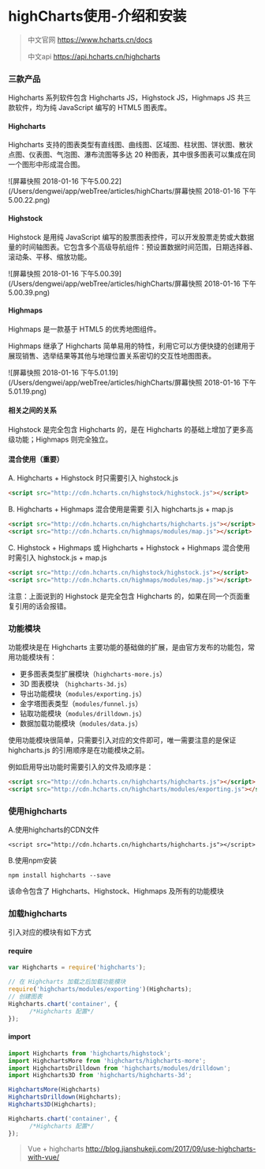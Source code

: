# highCharts使用-介绍和安装

> 中文官网 https://www.hcharts.cn/docs
>
> 中文api https://api.hcharts.cn/highcharts

### 三款产品

Highcharts 系列软件包含 Highcharts JS，Highstock JS，Highmaps JS 共三款软件，均为纯 JavaScript 编写的 HTML5 图表库。

#### Highcharts

Highcharts 支持的图表类型有直线图、曲线图、区域图、柱状图、饼状图、散状点图、仪表图、气泡图、瀑布流图等多达 20 种图表，其中很多图表可以集成在同一个图形中形成混合图。

![屏幕快照 2018-01-16 下午5.00.22](/Users/dengwei/app/webTree/articles/highCharts/屏幕快照 2018-01-16 下午5.00.22.png)

#### Highstock

Highstock 是用纯 JavaScript 编写的股票图表控件，可以开发股票走势或大数据量的时间轴图表。它包含多个高级导航组件：预设置数据时间范围，日期选择器、滚动条、平移、缩放功能。

![屏幕快照 2018-01-16 下午5.00.39](/Users/dengwei/app/webTree/articles/highCharts/屏幕快照 2018-01-16 下午5.00.39.png)

#### Highmaps

Highmaps 是一款基于 HTML5 的优秀地图组件。

Highmaps 继承了 Highcharts 简单易用的特性，利用它可以方便快捷的创建用于展现销售、选举结果等其他与地理位置关系密切的交互性地图图表。

![屏幕快照 2018-01-16 下午5.01.19](/Users/dengwei/app/webTree/articles/highCharts/屏幕快照 2018-01-16 下午5.01.19.png)



#### 相关之间的关系

Highstock 是完全包含 Highcharts 的，是在 Highcharts 的基础上增加了更多高级功能；Highmaps 则完全独立。

#### 混合使用（重要）

A. Highcharts + Highstock 时只需要引入 highstock.js

```Html
<script src="http://cdn.hcharts.cn/highstock/highstock.js"></script> 
```

B. Highcharts + Highmaps 混合使用是需要 引入 highcharts.js + map.js

```Html
<script src="http://cdn.hcharts.cn/highcharts/highcharts.js"></script> 
<script src="http://cdn.hcharts.cn/highmaps/modules/map.js"></script> 
```

C. Highstock + Highmaps 或 Highcharts + Highstock + Highmaps 混合使用时需引入 highstock.js + map.js

```Html
<script src="http://cdn.hcharts.cn/highstock/highstock.js"></script> 
<script src="http://cdn.hcharts.cn/highmaps/modules/map.js"></script> 
```

注意：上面说到的 Highstock 是完全包含 Highcharts 的，如果在同一个页面重复引用的话会报错。

### 功能模块

功能模块是在 Highcharts 主要功能的基础做的扩展，是由官方发布的功能包，常用功能模块有：

- 更多图表类型扩展模块（`highcharts-more.js`）
- 3D 图表模块 （`highcharts-3d.js`）
- 导出功能模块（`modules/exporting.js`）
- 金字塔图表类型（`modules/funnel.js`）
- 钻取功能模块（`modules/drilldown.js`）
- 数据加载功能模块（`modules/data.js`）



使用功能模块很简单，只需要引入对应的文件即可，唯一需要注意的是保证 highcharts.js 的引用顺序是在功能模块之前。

例如启用导出功能时需要引入的文件及顺序是：

```html
<script src="http://cdn.hcharts.cn/highcharts/highcharts.js"></script> 
<script src="http://cdn.hcharts.cn/highcharts/modules/exporting.js"></script>
```

### 使用highcharts

A.使用highcharts的CDN文件

`<script src="http://cdn.hcharts.cn/highcharts/highcharts.js"></script>`

B.使用npm安装

`npm install highcharts --save`

该命令包含了 Highcharts、Highstock、Highmaps 及所有的功能模块

### 加载highcharts

引入对应的模块有如下方式

#### require

```javascript
var Highcharts = require('highcharts');

// 在 Highcharts 加载之后加载功能模块
require('highcharts/modules/exporting')(Highcharts);
// 创建图表
Highcharts.chart('container', { 
      /*Highcharts 配置*/
});
```

#### import

```javascript
import Highcharts from 'highcharts/highstock';
import HighchartsMore from 'highcharts/highcharts-more';
import HighchartsDrilldown from 'highcharts/modules/drilldown';
import Highcharts3D from 'highcharts/highcharts-3d';

HighchartsMore(Highcharts)
HighchartsDrilldown(Highcharts);
Highcharts3D(Highcharts);

Highcharts.chart('container', { 
      /*Highcharts 配置*/
});
```

>  Vue + highcharts   http://blog.jianshukeji.com/2017/09/use-highcharts-with-vue/

